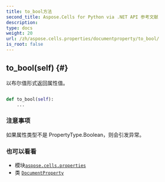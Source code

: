 ```yaml
---
title: to_bool方法
second_title: Aspose.Cells for Python via .NET API 参考文献
description:
type: docs
weight: 20
url: /zh/aspose.cells.properties/documentproperty/to_bool/
is_root: false
---
```

##  to_bool(self) {#}
以布尔值形式返回属性值。



```python

def to_bool(self):
    ...
```


### 注意事项

如果属性类型不是 PropertyType.Boolean，则会引发异常。


### 也可以看看

* 模块[`aspose.cells.properties`](../../)
* 类 [`DocumentProperty`](/cells/python-net/zh/aspose.cells.properties/documentproperty)

